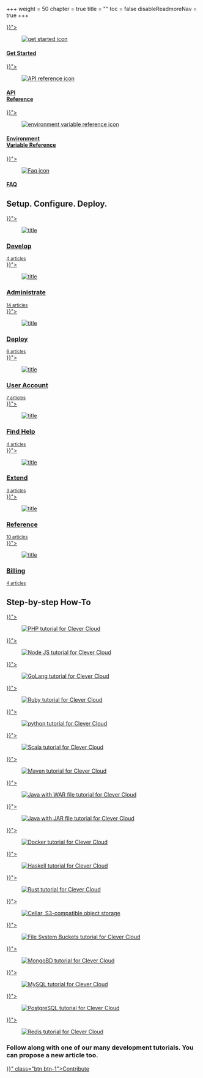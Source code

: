 +++
weight = 50
chapter = true
title = ""
toc = false
disableReadmoreNav = true
+++

<div class="help__box section__top">
<div class="row no-gutters">
<div class="col* col-md-6 col-lg-3 col-xl-3 help__box__list">
<a href="{{< ref "/getting-started/quickstart.md" >}}">
<div class="help__box__bg help__box--bg1">
<figure>
<img src="/images/get-started.svg" class="img-fluid" alt="get started icon">
</figure>
<div class="help__box__content">
<h4>Get Started</h4>
</div>
</div>
</a>
</div>

<div class="col* col-md-6 col-lg-3 col-xl-3 help__box__list">
<a href="{{< ref "/extend/cc-api" >}}">
<div class="help__box__bg help__box--bg2">
<figure>
<img src="/images/api-reference.svg" class="img-fluid" alt="API reference icon">
</figure>
<div class="help__box__content">
<h4>API <br/> Reference</h4>
</div>
</div>
</a>
</div>

<div class="col* col-md-6 col-lg-3 col-xl-3 help__box__list">
<a href="{{< ref "/reference/reference-environment-variables" >}}">
<div class="help__box__bg help__box--bg3">
<figure>
<img src="/images/envvar-reference .svg" class="img-fluid" alt="environment variable reference icon">
</figure>

<div class="help__box__content">
<h4>Environment <br /> Variable Reference</h4>
</div>
</div>
</a>
</div>

<div class="col* col-md-6 col-lg-3 col-xl-3 help__box__list">
<a href="{{< ref "/find-help/faq" >}}">
<div class="help__box__bg help__box--bg4">
<figure>
<img src="/images/faq.svg" class="img-fluid" alt="Faq icon">
</figure>

<div class="help__box__content">
<h4>FAQ</h4>
</div>
</div>
</a>
</div>
</div>
</div>

<div class="setup__box section__top">
<div class="setup__box__bg">
<div class="setup__box__content">
<h2 class="title__head">Setup. Configure. Deploy.</h2>

<div class="row">
<div class="col* col-md-6 col-lg-3 setup__box__list">
<a href="{{< ref "/develop" >}}">
<div class="setup__box__outer">
<figure>
<img src="/images/account_setup.svg" class="img-responsive" alt="title">
</figure>
<div class="setup_infos">
<h3>Develop</h3>
<small>4 articles</small>
</div>
</div>
</a>
</div>

<div class="col* col-md-6 col-lg-3 setup__box__list">
<a href="{{< ref "/administrate" >}}">
<div class="setup__box__outer">
<figure>
<img src="/images/dashboard_setup.svg" class="img-responsive" alt="title">
</figure>
<div class="setup_infos">
<h3>Administrate</h3>
<small>14 articles</small>
</div>
</div>
</a>
</div>

<div class="col* col-md-6 col-lg-3 setup__box__list">
<a href="{{< ref "/deploy" >}}">
<div class="setup__box__outer">
<figure>
<img src="/images/CLI.svg" class="img-responsive" alt="title">
</figure>
<div class="setup_infos">
<h3>Deploy</h3>
<small>6 articles</small>
</div>
</div>
</a>
</div>

<div class="col* col-md-6 col-lg-3 setup__box__list">
<a href="{{< ref "/account" >}}">
<div class="setup__box__outer">
<figure>
<img src="/images/apps_management.svg" class="img-responsive" alt="title">
</figure>
<div class="setup_infos">
<h3>User Account</h3>
<small>7 articles</small>
</div>
</div>
</a>
</div>

<div class="col* col-md-6 col-lg-3 setup__box__list">
<a href="{{< ref "/find-help" >}}">
<div class="setup__box__outer">
<figure>
<img src="/images/support.svg" class="img-responsive" alt="title">
</figure>
<div class="setup_infos">
<h3>Find Help</h3>
<small>4 articles</small>
</div>
</div>
</a>
</div>

<div class="col* col-md-6 col-lg-3 setup__box__list">
<a href="{{< ref "/extend" >}}">
<div class="setup__box__outer">
<figure>
<img src="/images/addons.svg" class="img-responsive" alt="title">
</figure>
<div class="setup_infos">
<h3>Extend</h3>
<small>3 articles</small>
</div>
</div>
</a>
</div>

<div class="col* col-md-6 col-lg-3 setup__box__list">
<a href="{{< ref "/reference" >}}">

<div class="setup__box__outer">
<figure>
<img src="/images/developer.svg" class="img-responsive" alt="title">
</figure>
<div class="setup_infos">
<h3>Reference</h3>
<small>10 articles</small>
</div>
</div>
</a>
</div>

<div class="col* col-md-6 col-lg-3 setup__box__list">
<a href="{{< ref "billing" >}}">
<div class="setup__box__outer">
<figure>
<img src="/images/billing.svg" class="img-responsive" alt="title">
</figure>
<div class="setup_infos">
<h3>Billing</h3>
<small>4 articles</small>
</div>
</div>
</a>
</div>

</div>
</div>
</div>
</div>

<div class="feature__item section__top">
<div class="containers">
<h2 class="title__head title__head--1">Step-by-step How-To</h2>
</div>

<div class="feature__item__bg">
<div class="fetaure__item__wrap">
<div class="row">
<div class="col* col-sm-6 col-md-3 col-lg-2 feature__item__list">
<a href="{{< ref "/getting-started/by-language/php.md" >}}">
<div class="feature__list__outer">
<figure>
<img src="/images/runtimes_icons/php.png" title="PHP" alt="PHP tutorial for Clever Cloud">
</figure>
</div>
</a>
</div>

<div class="col* col-sm-6 col-md-3 col-lg-2 feature__item__list">
<a href="{{< ref "/getting-started/by-language/node.md" >}}">
<div class="feature__list__outer">
<figure>
<img src="/images/runtimes_icons/node.png" title="Node" alt="Node JS tutorial for Clever Cloud">
</figure>
</div>
</a>
</div>

<div class="col* col-sm-6 col-md-3 col-lg-2 feature__item__list">
<a href="{{< ref "/getting-started/by-language/go.md" >}}">
<div class="feature__list__outer">
<figure>
<img src="/images/runtimes_icons/golang.png" title="GoLang" alt="GoLang tutorial for Clever Cloud">
</figure>
</div>
</a>
</div>

<div class="col* col-sm-6 col-md-3 col-lg-2 feature__item__list">
<a href="{{< ref "/getting-started/by-language/ruby.md" >}}">
<div class="feature__list__outer">
<figure>
<img src="/images/runtimes_icons/ruby.png" title="Ruby" alt="Ruby tutorial for Clever Cloud">
</figure>
</div>
</a>
</div>

<div class="col* col-sm-6 col-md-3 col-lg-2 feature__item__list">
<a href="{{< ref "/getting-started/by-language/python.md" >}}">
<div class="feature__list__outer">
<figure>
<img src="/images/runtimes_icons/python.png" title="Python" alt="python tutorial for Clever Cloud">
</figure>
</div>
</a>
</div>

<div class="col* col-sm-6 col-md-3 col-lg-2 feature__item__list">
<a href="{{< ref "/getting-started/by-language/scala.md" >}}">
<div class="feature__list__outer">
<figure>
<img src="/images/runtimes_icons/scala.png" title="Scala" alt="Scala tutorial for Clever Cloud">
</figure>
</div>
</a>
</div>

<div class="col* col-sm-6 col-md-3 col-lg-2 feature__item__list">
<a href="{{< ref "/deploy/application/java/java-maven.md" >}}">
<div class="feature__list__outer">
<figure>
<img src="/images/runtimes_icons/maven.png" title="Maven" alt="Maven tutorial for Clever Cloud">
</figure>
</div>
</a>
</div>

<div class="col* col-sm-6 col-md-3 col-lg-2 feature__item__list">
<a href="{{< ref "/deploy/application/java/java-war.md" >}}">
<div class="feature__list__outer">
<figure>
<img src="/images/runtimes_icons/java_war.png" title="Java" alt="Java with WAR file tutorial for Clever Cloud">
</figure>
</div>
</a>
</div>

<div class="col* col-sm-6 col-md-3 col-lg-2 feature__item__list">
<a href="{{< ref "/deploy/application/java/java-jar.md" >}}">
<div class="feature__list__outer">
<figure>
<img src="/images/runtimes_icons/java_jar.png" title="Java" alt="Java with JAR file tutorial for Clever Cloud">
</figure>
</div>
</a>
</div>

<div class="col* col-sm-6 col-md-3 col-lg-2 feature__item__list">
<a href="{{< ref "/getting-started/by-language/docker.md" >}}">
<div class="feature__list__outer">
<figure>
<img src="/images/runtimes_icons/docker.png" title="Docker" alt="Docker tutorial for Clever Cloud">
</figure>
</div>
</a>
</div>

<div class="col* col-sm-6 col-md-3 col-lg-2 feature__item__list">
<a href="{{< ref "/getting-started/by-language/haskell.md" >}}">
<div class="feature__list__outer">
<figure>
<img src="/images/runtimes_icons/haskell.png" title="Haskell" alt="Haskell tutorial for Clever Cloud">
</figure>
</div>
</a>
</div>

<div class="col* col-sm-6 col-md-3 col-lg-2 feature__item__list">
<a href="{{< ref "/getting-started/by-language/rust.md" >}}">
<div class="feature__list__outer">
<figure>
<img src="/images/runtimes_icons/rust.png" title="Rust" alt="Rust tutorial for Clever Cloud">
</figure>
</div>
</a>
</div>

<div class="col* col-sm-6 col-md-3 col-lg-2 feature__item__list">
<a href="{{< ref "/deploy/addon/cellar.md" >}}">
<div class="feature__list__outer">
<figure>
<img src="/images/runtimes_icons/cellar_s3.png" title="Cellar, S3-compatible object storage" alt="Cellar, S3-compatible object storage">
</figure>
</div>
</a>
</div>

<div class="col* col-sm-6 col-md-3 col-lg-2 feature__item__list">
<a href="{{< ref "/deploy/addon/fs-bucket.md" >}}">
<div class="feature__list__outer">
<figure>
<img src="/images/runtimes_icons/fs_bucket.png" title="File System Bucket" alt="File System Buckets tutorial for Clever Cloud">
</figure>
</div>
</a>
</div>

<div class="col* col-sm-6 col-md-3 col-lg-2 feature__item__list">
<a href="{{< ref "/deploy/addon/mongodb.md" >}}">
<div class="feature__list__outer">
<figure>
<img src="/images/runtimes_icons/mongodb.png" title="MongoBD" alt="MongoBD tutorial for Clever Cloud">
</figure>
</div>
</a>
</div>

<div class="col* col-sm-6 col-md-3 col-lg-2 feature__item__list">
<a href="{{< ref "/deploy/addon/mysql/mysql.md" >}}">
<div class="feature__list__outer">
<figure>
<img src="/images/runtimes_icons/mysql.png" title="MySQL" alt="MySQL tutorial for Clever Cloud">
</figure>
</div>
</a>
</div>

<div class="col* col-sm-6 col-md-3 col-lg-2 feature__item__list">
<a href="{{< ref "/deploy/addon/postgresql.md" >}}">
<div class="feature__list__outer">
<figure>
<img src="/images/runtimes_icons/postgresql.png" title="PostgreSQL" alt="PostgreSQL tutorial for Clever Cloud">
</figure>
</div>
</a>
</div>

<div class="col* col-sm-6 col-md-3 col-lg-2 feature__item__list">
<a href="{{< ref "/deploy/addon/redis.md" >}}">
<div class="feature__list__outer">
<figure>
<img src="/images/runtimes_icons/redis.png" title="Redis" alt="Redis tutorial for Clever Cloud">
</figure>
</div>
</a>
</div>


</div>
</div>
</div>
</div>

 <!--{{/*< popularArticle > */}}  -->

<div class="contribute__item">
<div class="containers">
<div class="contribute__flex">
<div class="contribute__left">
<h3>Follow along with one of our many development tutorials. You can propose a new article too.</h3>
</div>

<div class="contribute__right">
<a href="{{< ref "/contribute/writing" >}}" class="btn btn-1">Contribute</a>
</div>
</div>
</div>
</div>
